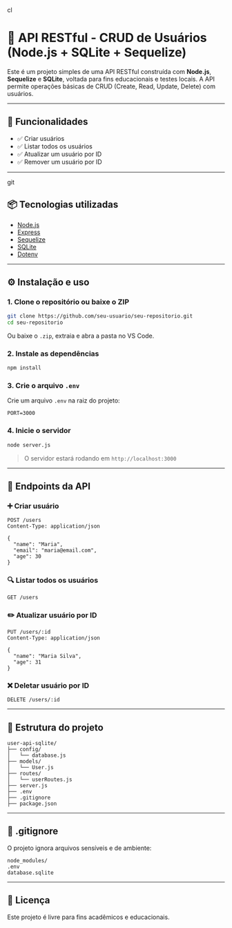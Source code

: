 cl
# 🧪 API RESTful - CRUD de Usuários (Node.js + SQLite + Sequelize)

Este é um projeto simples de uma API RESTful construída com **Node.js**, **Sequelize** e **SQLite**, voltada para fins educacionais e testes locais. A API permite operações básicas de CRUD (Create, Read, Update, Delete) com usuários.

---

## 🚀 Funcionalidades

- ✅ Criar usuários
- ✅ Listar todos os usuários
- ✅ Atualizar um usuário por ID
- ✅ Remover um usuário por ID

---
git 
## 📦 Tecnologias utilizadas

- [Node.js](https://nodejs.org/)
- [Express](https://expressjs.com/)
- [Sequelize](https://sequelize.org/)
- [SQLite](https://www.sqlite.org/)
- [Dotenv](https://github.com/motdotla/dotenv)

---

## ⚙️ Instalação e uso

### 1. Clone o repositório ou baixe o ZIP

```bash
git clone https://github.com/seu-usuario/seu-repositorio.git
cd seu-repositorio
```

Ou baixe o `.zip`, extraia e abra a pasta no VS Code.

### 2. Instale as dependências

```bash
npm install
```

### 3. Crie o arquivo `.env`

Crie um arquivo `.env` na raiz do projeto:

```env
PORT=3000
```

### 4. Inicie o servidor

```bash
node server.js
```

> O servidor estará rodando em `http://localhost:3000`

---

## 🧪 Endpoints da API

### ➕ Criar usuário

```http
POST /users
Content-Type: application/json

{
  "name": "Maria",
  "email": "maria@email.com",
  "age": 30
}
```

### 🔍 Listar todos os usuários

```http
GET /users
```

### ✏️ Atualizar usuário por ID

```http
PUT /users/:id
Content-Type: application/json

{
  "name": "Maria Silva",
  "age": 31
}
```

### ❌ Deletar usuário por ID

```http
DELETE /users/:id
```

---

## 📁 Estrutura do projeto

```
user-api-sqlite/
├── config/
│   └── database.js
├── models/
│   └── User.js
├── routes/
│   └── userRoutes.js
├── server.js
├── .env
├── .gitignore
├── package.json
```

---

## 🛑 .gitignore

O projeto ignora arquivos sensíveis e de ambiente:

```gitignore
node_modules/
.env
database.sqlite
```

---

## 📝 Licença

Este projeto é livre para fins acadêmicos e educacionais.
